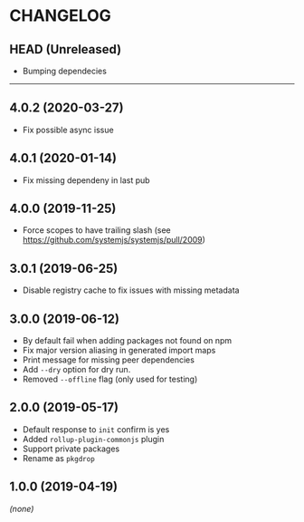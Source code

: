 # CHANGELOG

## HEAD (Unreleased)

- Bumping dependecies

---

## 4.0.2 (2020-03-27)

- Fix possible async issue

## 4.0.1 (2020-01-14)

- Fix missing dependeny in last pub

## 4.0.0 (2019-11-25)

- Force scopes to have trailing slash (see https://github.com/systemjs/systemjs/pull/2009)

## 3.0.1 (2019-06-25)

- Disable registry cache to fix issues with missing metadata

## 3.0.0 (2019-06-12)

- By default fail when adding packages not found on npm
- Fix major version aliasing in generated import maps
- Print message for missing peer dependencies
- Add `--dry` option for dry run.
- Removed `--offline` flag (only used for testing)

## 2.0.0 (2019-05-17)

- Default response to `init` confirm is yes
- Added `rollup-plugin-commonjs` plugin
- Support private packages
- Rename as `pkgdrop`

## 1.0.0 (2019-04-19)

_(none)_
